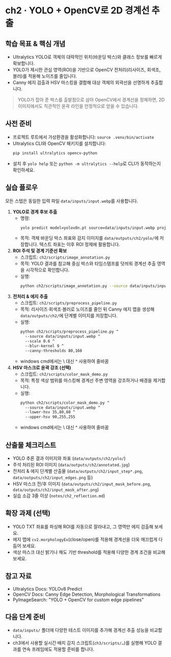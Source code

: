 # ch2 · YOLO + OpenCV로 2D 경계선 추출

## 학습 목표 & 핵심 개념
- Ultralytics YOLO로 객체의 대략적인 위치(바운딩 박스)와 클래스 정보를 빠르게 확보합니다.
- YOLO가 제시한 관심 영역(ROI)을 기반으로 OpenCV 전처리(리사이즈, 회색조, 블러)를 적용해 노이즈를 줄입니다.
- Canny 에지 검출과 HSV 마스킹을 결합해 대상 객체의 외곽선을 선명하게 추출합니다.

> YOLO가 잡아 준 박스를 출발점으로 삼아 OpenCV에서 경계선을 정제하면, 2D 이미지에서도 직관적인 윤곽 라인을 안정적으로 얻을 수 있습니다.

## 사전 준비
- 프로젝트 루트에서 가상환경을 활성화합니다: `source .venv/bin/activate`
- Ultralytics CLI와 OpenCV 패키지를 설치합니다:
  ```bash
  pip install ultralytics opencv-python
  ```
- 설치 후 `yolo help` 또는 `python -m ultralytics --help`로 CLI가 동작하는지 확인하세요.

## 실습 플로우
모든 스텝은 동일한 입력 파일 `data/inputs/input.webp`를 사용합니다.

1. **YOLO로 경계 후보 추출**
   - 명령:
     ```bash
     yolo predict model=yolov8n.pt source=data/inputs/input.webp project=data/outputs/ch2 name=yolo save_txt=True
     ```
   - 목적: 객체 바운딩 박스 좌표와 감지 이미지를 `data/outputs/ch2/yolo/`에 저장합니다. 텍스트 좌표는 이후 ROI 정제에 활용합니다.
2. **ROI 주석 및 경계 기준선 확보**
   - 스크립트: `ch2/scripts/image_annotation.py`
   - 목적: YOLO 결과를 참고해 중심 박스와 타임스탬프를 덧씌워 경계선 추출 영역을 시각적으로 확인합니다.
   - 실행:
     ```bash
     python ch2/scripts/image_annotation.py --source data/inputs/input.webp --label "YOLO ROI"
     ```
3. **전처리 & 에지 추출**
   - 스크립트: `ch2/scripts/preprocess_pipeline.py`
   - 목적: 리사이즈·회색조·블러로 노이즈를 줄인 뒤 Canny 에지 맵을 생성해 `data/outputs/ch2/`에 단계별 이미지를 저장합니다.
   - 실행:
     ```bash
     python ch2/scripts/preprocess_pipeline.py ^
       --source data/inputs/input.webp ^
       --scale 0.6 ^
       --blur-kernel 9 ^
       --canny-thresholds 80,160
     ```
   - windows cmd에서는 \ 대신 ^ 사용하여 줄바꿈
4. **HSV 마스크로 윤곽 강조 (선택)**
   - 스크립트: `ch2/scripts/color_mask_demo.py`
   - 목적: 특정 색상 범위를 마스킹해 경계선 주변 영역을 강조하거나 배경을 제거합니다.
   - 실행:
     ```bash
     python ch2/scripts/color_mask_demo.py ^
       --source data/inputs/input.webp ^
       --lower-hsv 35,80,80 ^
       --upper-hsv 90,255,255
     ```
   - windows cmd에서는 \ 대신 ^ 사용하여 줄바꿈

## 산출물 체크리스트
- YOLO 추론 결과 이미지와 좌표 (`data/outputs/ch2/yolo/`)
- 주석 처리된 ROI 이미지 (`data/outputs/ch2/annotated.jpg`)
- 전처리 & 에지 단계별 산출물 (`data/outputs/ch2/input_step*.png`, `data/outputs/ch2/input_edges.png` 등)
- HSV 마스크 전/후 이미지 (`data/outputs/ch2/input_mask_before.png`, `data/outputs/ch2/input_mask_after.png`)
- 실습 소감 3줄 이상 (`notes/ch2_reflection.md`)

## 확장 과제 (선택)
- YOLO TXT 좌표를 파싱해 ROI를 자동으로 잘라내고, 그 영역만 에지 검출해 보세요.
- 에지 맵에 `cv2.morphologyEx`(close/open)를 적용해 경계선을 더욱 매끄럽게 다듬어 보세요.
- 색상 마스크 대신 밝기나 채도 기반 threshold를 적용해 다양한 경계 조건을 비교해 보세요.

## 참고 자료
- Ultralytics Docs: YOLOv8 Predict
- OpenCV Docs: Canny Edge Detection, Morphological Transformations
- PyImageSearch: "YOLO + OpenCV for custom edge pipelines"

## 다음 단계 준비
- `data/inputs/` 폴더에 다양한 테스트 이미지를 추가해 경계선 추출 성능을 비교합니다.
- ch3에서 사용할 실시간·배치 감지 스크립트(`ch3/scripts/…`)를 실행해 YOLO 결과를 연속 프레임에도 적용할 준비를 합니다.
